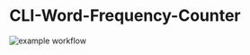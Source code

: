 # CLI-Word-Frequency-Counter
![example workflow](https://github.com/sdi2100098/Project/actions/workflows/build.yml/badge.svg)